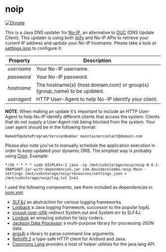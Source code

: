 # noip
[![Donate](https://img.shields.io/badge/Donate-PayPal-green.svg)](https://www.paypal.com/cgi-bin/webscr?cmd=_donations&business=T9USZAMJHNBBC&lc=IT&item_name=Davide%20Colombo&currency_code=EUR&bn=PP%2dDonationsBF%3abtn_donate_SM%2egif%3aNonHosted)

This is a Java DNS updater for [No-IP](https://www.noip.com/), an alternative to [DUC](https://www.noip.com/download) (DNS Update Client). This updater is using both [Ipify](https://www.ipify.org/) and No-IP APIs to retrieve your current IP address and update your No-IP hostname. Please take a look at [settings.json](src/test/resources/settings.json) to configure it:

| Property | Description |
| --- | --- |
| _username_ | Your No-IP username. |
| _password_ | Your No-IP password. |
| _hostname_ | The hostname(s) (host.domain.com) or group(s) (group_name) to be updated. |
| _useragent_ | HTTP User-Agent to help No-IP identify your client. |

__NOTE__: When making an update it's important to include an HTTP User-Agent to help No-IP identify different clients that access the system. Clients that do not supply a User-Agent risk being blocked from the system.
Your user agent should be in the following format:
```
NameOfUpdateProgram/VersionNumber maintainercontact@domain.com
```
Please also note you've to manually schedule the application execution in order to keep updated your dynamic DNS. The simplest way is probably using [Cron](https://en.wikipedia.org/wiki/Cron). Example:

```
*/30 * * * * sudo DISPLAY=:1 java -cp /mnt/usbstorage/noip/noip-0.0.1-SNAPSHOT-jar-with-dependencies.jar com.davidecolombo.noip.Main -settings /mnt/usbstorage/noip/resources/settings.json > /mnt/usbstorage/noip/log.txt 2>&1
```

I used the following components, see them included as dependencies in [pom.xml](pom.xml):

* [SLF4J](http://www.slf4j.org/) an abstraction for various logging frameworks.
* [Logback](http://logback.qos.ch/) a Java logging framework, successor to the popular log4j.
* [sysout-over-slf4j](https://github.com/Mahoney/sysout-over-slf4j) redirect System.out and System.err to SLF4J.
* [Lombok](https://projectlombok.org/) an amazing solution for lazy coders.
* [Jackson Data Processor](https://github.com/FasterXML/jackson-databind) a multi-purpose library for processing JSON data. 
* [args4j](https://github.com/kohsuke/args4j) a library to parse command line arguments.
* [Retrofit 2](https://square.github.io/retrofit/) a type-safe HTTP client for Android and Java.
* [Commons Lang](https://commons.apache.org/proper/commons-lang/) provides a host of helper utilities for the java.lang API.
